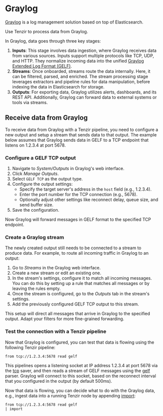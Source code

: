 # Graylog

[Graylog](https://graylog.org/) is a log management solution based on top of
Elasticsearch.

Use Tenzir to process data from Graylog.

In Graylog, data goes through three key stages:

1. **Inputs**: This stage involves data ingestion, where Graylog receives data
   from various sources. Inputs support multiple protocols like TCP, UDP, and
   HTTP. They normalize incoming data into the unified [Graylog Extended Log
   Format (GELF)][gelf].
2. **Streams**: Once onboarded, streams route the data internally. Here,
   it can be filtered, parsed, and enriched. The stream processing stage
   leverages extractors and pipeline rules for data manipulation, before
   indexing the data in Elasticsearch for storage.
3. **Outputs**: For exporting data, Graylog utilizes alerts, dashboards, and its
   REST API. Additionally, Graylog can forward data to external systems or tools
   via streams.

[gelf]: ../formats/gelf.md

## Receive data from Graylog

To receive data from Graylog with a Tenzir pipeline, you need to configure a new
output and setup a stream that sends data to that output. The example below
assumes that Graylog sends data in GELF to a TCP endpoint that listens on
1.2.3.4 at port 5678.

### Configure a GELF TCP output

1. Navigate to *System/Outputs* in Graylog's web interface.
2. Click *Manage Outputs*.
3. Select `GELF TCP` as the output type.
4. Configure the output settings:
   - Specify the target server's address in the `host` field (e.g., 1.2.3.4).
   - Enter the port number for the TCP connection (e.g., 5678).
   - Optionally adjust other settings like reconnect delay, queue size, and send
     buffer size.
5. Save the configuration.

Now Graylog will forward messages in GELF format to the specified TCP endpoint.

### Create a Graylog stream

The newly created output still needs to be connected to a stream to produce
data. For example, to route all incoming traffic in Graylog to an output:

1. Go to *Streams* in the Graylog web interface.
2. Create a new stream or edit an existing one.
3. In the stream's settings, configure it to match all incoming messages. You
   can do this by setting up a rule that matches all messages or by leaving the
   rules empty.
4. Once the stream is configured, go to the *Outputs* tab in the stream's
   settings.
5. Add the previously configured GELF TCP output to this stream.

This setup will direct all messages that arrive in Graylog to the specified
output. Adapt your filters for more fine-grained forwarding.

### Test the connection with a Tenzir pipeline

Now that Graylog is configured, you can test that data is flowing using the
following Tenzir pipeline:

```
from tcp://1.2.3.4:5678 read gelf
```

This pipelines opens a listening socket at IP address 1.2.3.4 at port 5678 via
the [tcp](../connectors/tcp.md) saver, and then reads a stream of GELF messages
using the [gelf](../formats/gelf.md) parser. Graylog will connect to this
socket, based on the reconnect interval that you configured in the output (by
default 500ms).

Now that data is flowing, you can decide what to do with the Graylog data, e.g.,
ingest data into a running Tenzir node by appending
[import](../operators/import.md):

```
from tcp://1.2.3.4:5678 read gelf
| import
```
